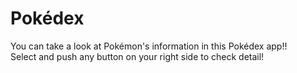 # Pokédex
You can take a look at Pokémon's information in this Pokédex app!!  
Select and push any button on your right side to check detail!  
